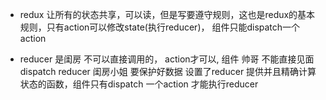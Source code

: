 - redux 让所有的状态共享，可以读，但是写要遵守规则，这也是redux的基本规则，只有action可以修改state(执行reducer)，
组件只能dispatch一个action

- reducer 是闺房 不可以直接调用的，
action才可以,
  组件 帅哥  不能直接见面dispatch  reducer 闺房小姐
  要保护好数据 设置了reducer 提供并且精确计算状态的函数，组件只有dispatch 一个action 才能执行reducer